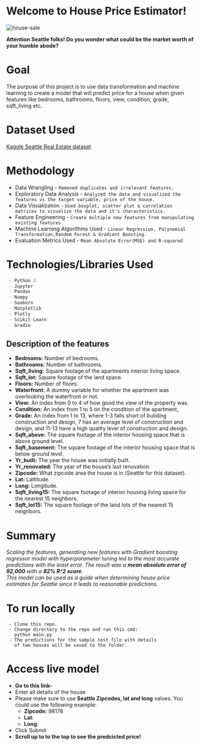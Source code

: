 # Welcome to House Price Estimator!

![house-sale](https://images.app.goo.gl/eSiFzxdvUgxmMzTQA/to/.png)

**Attention Seattle folks! Do you wonder what could be the market worth of your humble abode?**

# Goal
The purpose of this project is to use data transformation and machine learning to create a model that will predict price for a house when given features like bedrooms, bathrooms, floors, view, condition, grade, sqft_living etc.

# Dataset Used 
[Kaggle Seattle Real Estate dataset](https://www.kaggle.com/harlfoxem/housesalesprediction)

# Methodology
- Data Wrangling - `Removed duplicates and irrelevant features.`
 - Exploratory Data Analysis - `Analyzed the data and visualized the features vs the target variable, price of the house.`
 - Data Visualization - `Used boxplot, scatter plot & correlation matrices to visualize the data and it's characteristics.`
 -  Feature Engineering - `Create multiple new features from manipulating existing features.`
 - Machine Learning Algorithms Used - `Linear Regression, Polynomial Transformation,Random Forest & Gradient Boosting.`
 - Evaluation Metrics Used - `Mean Absolute Error(MSE) and R-squared`

# Technologies/Libraries Used
``` javascript
 - Python 3
 - Jupyter
 - Pandas
 - Numpy
 - Seaborn
 - Matplotlib
 - Plotly
 - Scikit-Learn
 - Gradio
 ```

## Description of the features

-  **Bedrooms:** Number of bedrooms.
- **Bathrooms:** Number of bathrooms.
- **Sqft_living:** Square footage of the apartments interior living space.
- **Sqft_lot:** Square footage of the land space.
- **Floors:** Number of floors.
- **Waterfront:** A dummy variable for whether the apartment was overlooking the waterfront or not.
- **View:** An index from 0 to 4 of how good the view of the property was.
- **Condition:** An index from 1 to 5 on the condition of the apartment,  
- **Grade:** An index from 1 to 13, where 1-3 falls short of building construction and design, 7 has an average level of construction and design, and 11-13 have a high quality level of construction and design.  
- **Sqft_above:** The square footage of the interior housing space that is above ground level.
- **Sqft_basement:** The square footage of the interior housing space that is below ground level.
- **Yr_built:** The year the house was initially built.
- **Yr_renovated:** The year of the house’s last renovation.  
- **Zipcode:** What zipcode area the house is in (Seattle for this dataset).
- **Lat:**  Lattitude.  
- **Long:** Longitude. 
- **Sqft_living15:** The square footage of interior housing living space for the nearest 15 neighbors. 
- **Sqft_lot15:** The square footage of the land lots of the nearest 15 neighbors.

# Summary

*Scaling the features, generating new features with Gradient boosting regressor model with hyperparameter tuning led to the most accurate predictions with the least error. The result was a **mean absolute error of 92,000** with a **82% R^2 score**.<br>
This model can be used as a guide when determining house price estimates for Seattle since it leads to reasonable predictions.*

# To run locally

``` 
 - Clone this repo.
 - Change directory to the repo and run this cmd:
   python main.py
 - The predictions for the sample test file with details
   of two houses will be saved to the folder.
 ```

# Access live model

- **Go to this link-**  
- Enter all details of the house
- Please make sure to use **Seattle Zipcodes, lat and long**
   values. You could use the following example:
    - **Zipcode:** 98178
    - **Lat**:
    - **Long**:
 - Click Submit
 - **Scroll up to to the top to see the predcicted price!**

 
